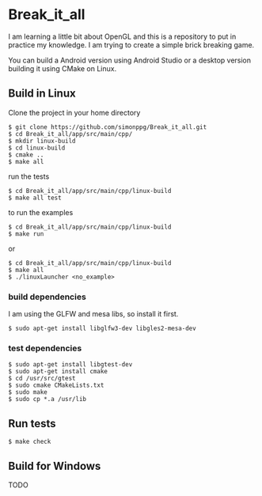 # Break_it_all
I am learning a little bit about OpenGL and this is a repository to put in practice my knowledge.
I am trying to create a simple brick breaking game.

You can build a Android version using Android Studio or a desktop version building it using CMake on Linux.

## Build in Linux
Clone the project in your home directory
```console
$ git clone https://github.com/simonppg/Break_it_all.git
$ cd Break_it_all/app/src/main/cpp/
$ mkdir linux-build
$ cd linux-build
$ cmake ..
$ make all
```
run the tests
```console
$ cd Break_it_all/app/src/main/cpp/linux-build
$ make all test
```

to run the examples
```console
$ cd Break_it_all/app/src/main/cpp/linux-build
$ make run
```

or

```console
$ cd Break_it_all/app/src/main/cpp/linux-build
$ make all
$ ./linuxLauncher <no_example>
```

### build dependencies
I am using the GLFW and mesa libs, so install it first.
```console
$ sudo apt-get install libglfw3-dev libgles2-mesa-dev
```
### test dependencies
```console
$ sudo apt-get install libgtest-dev
$ sudo apt-get install cmake
$ cd /usr/src/gtest
$ sudo cmake CMakeLists.txt
$ sudo make
$ sudo cp *.a /usr/lib
```

## Run tests
```console
$ make check
```

## Build for Windows
TODO
